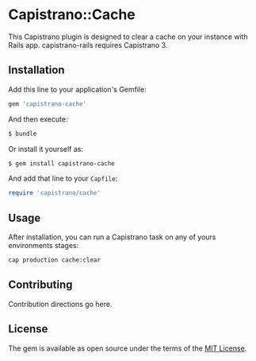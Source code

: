 # Capistrano::Cache
This Capistrano plugin is designed to clear a cache on your instance with Rails app.
capistrano-rails requires Capistrano 3.

## Installation
Add this line to your application's Gemfile:

```ruby
gem 'capistrano-cache'
```

And then execute:
```bash
$ bundle
```

Or install it yourself as:
```bash
$ gem install capistrano-cache
```

And add that line to your `Capfile`:
```ruby
require 'capistrano/cache'
```

## Usage
After installation, you can run a Capistrano task on any of yours environments stages:
```bash
cap production cache:clear
```

## Contributing
Contribution directions go here.

## License
The gem is available as open source under the terms of the [MIT License](http://opensource.org/licenses/MIT).
